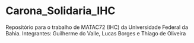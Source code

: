 # Carona_Solidaria_IHC
Repositório para o trabalho de MATAC72 (IHC) da Universidade Federal da Bahia. Integrantes: Guilherme do Valle, Lucas Borges e Thiago de Oliveira
